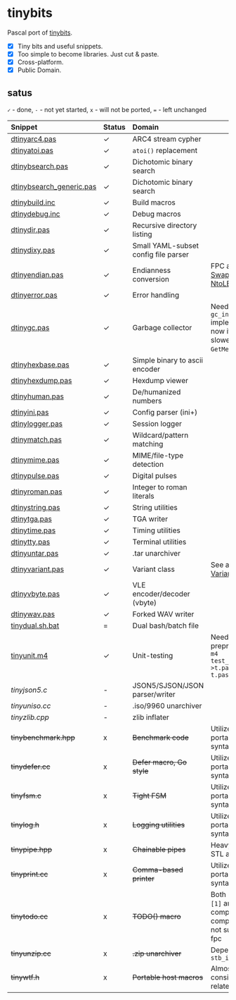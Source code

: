 # tinybits
Pascal port of [tinybits](https://github.com/r-lyeh/tinybits).

- [x] Tiny bits and useful snippets.
- [x] Too simple to become libraries. Just cut & paste.
- [x] Cross-platform.
- [x] Public Domain.

## satus

`✓` - done, `-` - not yet started, `x` - will not be ported, `=` - left unchanged

|Snippet|Status|Domain|Notes|
|:------|:-----|:-----|-------|
|[dtinyarc4.pas](dtinyarc4.pas)|✓|ARC4 stream cypher||
|[dtinyatoi.pas](dtinyatoi.pas)|✓|`atoi()` replacement||
|[dtinybsearch.pas](dtinybsearch.pas)|✓|Dichotomic binary search||
|[dtinybsearch_generic.pas](dtinybsearch_generic.pas)|✓|Dichotomic binary search||
|[dtinybuild.inc](dtinybuild.inc)|✓|Build macros||
|[dtinydebug.inc](dtinydebug.inc)|✓|Debug macros||
|[dtinydir.pas](dtinydir.pas)|✓|Recursive directory listing||
|[dtinydixy.pas](dtinydixy.pas)|✓|Small YAML-subset config file parser||
|[dtinyendian.pas](dtinyendian.pas)|✓|Endianness conversion|FPC already has [SwapEndian](https://www.freepascal.org/docs-html/rtl/system/swapendian.html), [NtoLE](https://www.freepascal.org/docs-html/rtl/system/ntole.html), [NtoBE](https://www.freepascal.org/docs-html/rtl/system/ntobe.html)|
|[dtinyerror.pas](dtinyerror.pas)|✓|Error handling||
|[dtinygc.pas](dtinygc.pas)|✓|Garbage collector|Needs faster `gc_inuse` implementation, now it is ~40x slower than `GetMem`/`FreeMem`|
|[dtinyhexbase.pas](dtinyhexbase.pas)|✓|Simple binary to ascii encoder||
|[dtinyhexdump.pas](dtinyhexdump.pas)|✓|Hexdump viewer||
|[dtinyhuman.pas](dtinyhuman.pas)|✓|De/humanized numbers||
|[dtinyini.pas](dtinyini.pas)|✓|Config parser (ini+)||
|[dtinylogger.pas](dtinylogger.pas)|✓|Session logger||
|[dtinymatch.pas](dtinymatch.pas)|✓|Wildcard/pattern matching||
|[dtinymime.pas](dtinymime.pas)|✓|MIME/file-type detection||
|[dtinypulse.pas](dtinypulse.pas)|✓|Digital pulses||
|[dtinyroman.pas](dtinyroman.pas)|✓|Integer to roman literals||
|[dtinystring.pas](dtinystring.pas)|✓|String utilities||
|[dtinytga.pas](dtinytga.pas)|✓|TGA writer||
|[dtinytime.pas](dtinytime.pas)|✓|Timing utilities||
|[dtinytty.pas](dtinytty.pas)|✓|Terminal utilities||
|[dtinyuntar.pas](dtinyuntar.pas)|✓|.tar unarchiver||
|[dtinyvariant.pas](dtinyvariant.pas)|✓|Variant class|See also [FPC's Variant](https://wiki.freepascal.org/Variant)|
|[dtinyvbyte.pas](dtinyvbyte.pas)|✓|VLE encoder/decoder (vbyte)||
|[dtinywav.pas](dtinywav.pas)|✓|Forked WAV writer||
|[tinydual.sh.bat](tinydual.sh.bat)|=|Dual bash/batch file||
|[tinyunit.m4](tinyunit.m4)|✓|Unit-testing|Need `m4` preprocessing, e.g. `m4 test_tinyunit.pas4 >t.pas && fpc t.pas`|
|_tinyjson5.c_|-|JSON5/SJSON/JSON parser/writer||
|_tinyuniso.cc_|-|.iso/9960 unarchiver||
|_tinyzlib.cpp_|-|zlib inflater||
|~~tinybenchmark.hpp~~|x|~~Benchmark code~~|Utilizes non-portable C/C++ syntax|
|~~tinydefer.cc~~|x|~~Defer macro, Go style~~|Utilizes non-portable C/C++ syntax|
|~~tinyfsm.c~~|x|~~Tight FSM~~|Utilizes non-portable C/C++ syntax|
|~~tinylog.h~~|x|~~Logging utilities~~|Utilizes non-portable C/C++ syntax|
|~~tinypipe.hpp~~|x|~~Chainable pipes~~|Heavy usage of STL and templates|
|~~tinyprint.cc~~|x|~~Comma-based printer~~|Utilizes non-portable C/C++ syntax|
|~~tinytodo.cc~~|x|~~TODO() macro~~|Both `{$I %DATA%}[1]` and string comparison in compile time are not supported in fpc|
|~~tinyunzip.cc~~|x|~~.zip unarchiver~~|Depends on `stb_image`|
|~~tinywtf.h~~|x|~~Portable host macros~~|Almost entirely consists of C++-related stuff|
